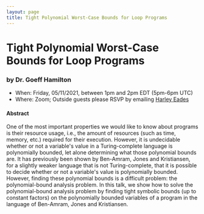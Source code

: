 ```yaml
---
layout: page
title: Tight Polynomial Worst-Case Bounds for Loop Programs
---
```


Tight Polynomial Worst-Case Bounds for Loop Programs
======
### by Dr. Goeff Hamilton

- When: Friday, 05/11/2021, between 1pm and 2pm EDT (5pm-6pm UTC)
- Where: Zoom; Outside guests please RSVP by emailing <a href="mailto:harley.eades@gmail.com">Harley Eades</a>

#### Abstract

One of the most important properties we would like to know about
programs is their resource usage, i.e., the amount of resources (such
as time, memory, etc.)  required for their execution. However, it is
undecidable whether or not a variable's value in a Turing-complete
language is polynomially bounded, let alone determining what those
polynomial bounds are. It has previously been shown by Ben-Amram,
Jones and Kristiansen, for a slightly weaker language that is not
Turing-complete, that it is possible to decide whether or not a
variable's value is polynomially bounded. However, finding these
polynomial bounds is a difficult problem: the polynomial-bound
analysis problem. In this talk, we show how to solve the
polynomial-bound analysis problem by finding tight symbolic bounds (up
to constant factors) on the polynomially bounded variables of a
program in the language of Ben-Amram, Jones and Kristiansen.

